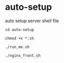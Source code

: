 # auto-setup
auto setup server shell file  

```console
cd auto-setup
```
```console
chmod +x *.sh
```
```console
./run_me.sh
```
```console
./nginx_front.sh
```
